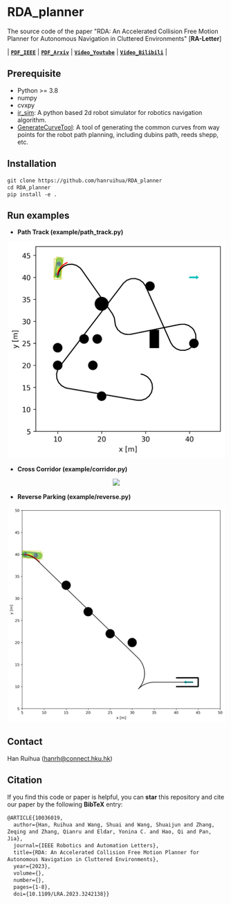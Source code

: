  # RDA_planner

The source code of the paper "RDA: An Accelerated Collision Free Motion Planner for Autonomous Navigation in Cluttered Environments" [**RA-Letter**] 

| **[`PDF_IEEE`](https://ieeexplore.ieee.org/document/10036019)** | **[`PDF_Arxiv`](https://arxiv.org/pdf/2210.00192.pdf)** | **[`Video_Youtube`](https://www.youtube.com/watch?v=qUNMQQRhNFo)** | **[`Video_Bilibili`](https://www.bilibili.com/video/BV1zT411d7aL/?vd_source=cf6ba629063343717a192a5be9fe8985)** | 

## Prerequisite
- Python >= 3.8
- numpy
- cvxpy
- [ir_sim](https://github.com/hanruihua/ir_sim): A python based 2d robot simulator for robotics navigation algorithm. 
- [GenerateCurveTool](https://github.com/hanruihua/GenerateCurveTool): A tool of generating the common curves from way points for the robot path planning, including dubins path, reeds shepp, etc.

## Installation 

```
git clone https://github.com/hanruihua/RDA_planner
cd RDA_planner
pip install -e .  
```

## Run examples

- **Path Track (example/path_track.py)**

<div align=center>
<img src="example\path_track\animation\path_track.gif" width="700" />
</div>

- **Cross Corridor (example/corridor.py)**

<div align=center>
<img src="example\corridor\animation\corridor.gif" width="700" />
</div>

- **Reverse Parking (example/reverse.py)**

<div align=center>
<img src="example\reverse\animation\reverse_park.gif" width="700" />
</div>


## Contact

Han Ruihua (hanrh@connect.hku.hk)


## Citation

If you find this code or paper is helpful, you can **star** this repository and cite our paper by the following **BibTeX** entry:

```
@ARTICLE{10036019,
  author={Han, Ruihua and Wang, Shuai and Wang, Shuaijun and Zhang, Zeqing and Zhang, Qianru and Eldar, Yonina C. and Hao, Qi and Pan, Jia},
  journal={IEEE Robotics and Automation Letters}, 
  title={RDA: An Accelerated Collision Free Motion Planner for Autonomous Navigation in Cluttered Environments}, 
  year={2023},
  volume={},
  number={},
  pages={1-8},
  doi={10.1109/LRA.2023.3242138}}
```
